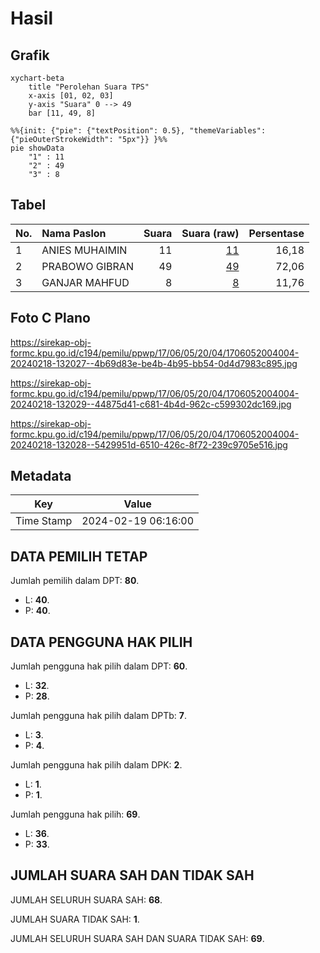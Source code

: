 # Hasil

## Grafik

```mermaid
xychart-beta
    title "Perolehan Suara TPS"
    x-axis [01, 02, 03]
    y-axis "Suara" 0 --> 49
    bar [11, 49, 8]
```

```mermaid
%%{init: {"pie": {"textPosition": 0.5}, "themeVariables": {"pieOuterStrokeWidth": "5px"}} }%%
pie showData
    "1" : 11
    "2" : 49
    "3" : 8
```

## Tabel

| No. | Nama Paslon    | Suara | Suara (raw) | Persentase |
|:--- |:-------------- | -----:| -----------:| ----------:|
| 1   | ANIES MUHAIMIN | 11    | [11][p-1]   | 16,18      |
| 2   | PRABOWO GIBRAN | 49    | [49][p-2]   | 72,06      |
| 3   | GANJAR MAHFUD  | 8     | [8][p-3]    | 11,76      |


[p-1]: https://github.com/gigit-pemilu/pemilu-2024-17-bengkulu/blob/main/pilpres/hitung-suara/sub/17-bengkulu/sub/06-muko-muko/sub/05-ipuh/sub/2004-air-buluh/sub/004-tps/sub/paslon-1.txt
[p-2]: https://github.com/gigit-pemilu/pemilu-2024-17-bengkulu/blob/main/pilpres/hitung-suara/sub/17-bengkulu/sub/06-muko-muko/sub/05-ipuh/sub/2004-air-buluh/sub/004-tps/sub/paslon-2.txt
[p-3]: https://github.com/gigit-pemilu/pemilu-2024-17-bengkulu/blob/main/pilpres/hitung-suara/sub/17-bengkulu/sub/06-muko-muko/sub/05-ipuh/sub/2004-air-buluh/sub/004-tps/sub/paslon-3.txt

## Foto C Plano

https://sirekap-obj-formc.kpu.go.id/c194/pemilu/ppwp/17/06/05/20/04/1706052004004-20240218-132027--4b69d83e-be4b-4b95-bb54-0d4d7983c895.jpg

https://sirekap-obj-formc.kpu.go.id/c194/pemilu/ppwp/17/06/05/20/04/1706052004004-20240218-132029--44875d41-c681-4b4d-962c-c599302dc169.jpg

https://sirekap-obj-formc.kpu.go.id/c194/pemilu/ppwp/17/06/05/20/04/1706052004004-20240218-132028--5429951d-6510-426c-8f72-239c9705e516.jpg


## Metadata

| Key        | Value               |
| ---------- | ------------------- |
| Time Stamp | 2024-02-19 06:16:00 |


## DATA PEMILIH TETAP

Jumlah pemilih dalam DPT: **80**.
 * L: **40**.
 * P: **40**.

## DATA PENGGUNA HAK PILIH

Jumlah pengguna hak pilih dalam DPT: **60**.
 * L: **32**.
 * P: **28**.

Jumlah pengguna hak pilih dalam DPTb: **7**.
 * L: **3**.
 * P: **4**.

Jumlah pengguna hak pilih dalam DPK: **2**.
 * L: **1**.
 * P: **1**.

Jumlah pengguna hak pilih: **69**.
 * L: **36**.
 * P: **33**.

## JUMLAH SUARA SAH DAN TIDAK SAH

JUMLAH SELURUH SUARA SAH: **68**.

JUMLAH SUARA TIDAK SAH: **1**.

JUMLAH SELURUH SUARA SAH DAN SUARA TIDAK SAH: **69**.


